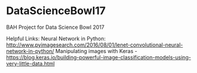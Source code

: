 # DataScienceBowl17
BAH Project for Data Science Bowl 2017

Helpful Links:
Neural Network in Python: http://www.pyimagesearch.com/2016/08/01/lenet-convolutional-neural-network-in-python/
Manipulating images with Keras - https://blog.keras.io/building-powerful-image-classification-models-using-very-little-data.html

